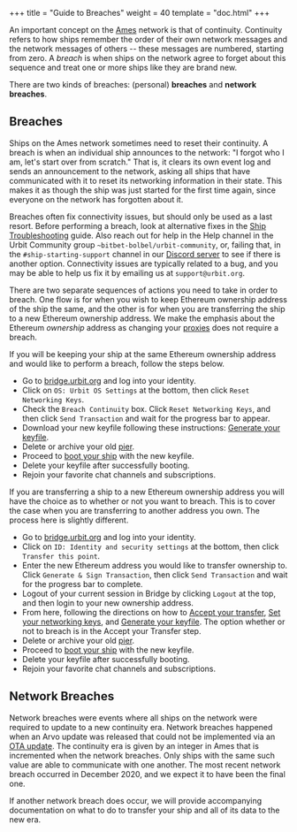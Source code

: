 +++
title = "Guide to Breaches"
weight = 40
template = "doc.html"
+++

An important concept on the [Ames](@/docs/arvo/ames/ames.md) network is that of continuity. Continuity refers to how ships remember the order of their own network messages and the network messages of others -- these messages are numbered, starting from zero. A _breach_ is when ships on the network agree to forget about this sequence and treat one or more ships like they are brand new.

There are two kinds of breaches: (personal) **breaches** and **network breaches**.

## Breaches

Ships on the Ames network sometimes need to reset their continuity. A breach is
when an individual ship announces to the network: "I forgot who I am, let's
start over from scratch." That is, it clears its own event log and sends an
announcement to the network, asking all ships that have communicated with it to
reset its networking information in their state. This makes it as though the
ship was just started for the first time again, since everyone on the network
has forgotten about it.

Breaches often fix connectivity issues, but should only be used as a last
resort. Before performing a breach, look at alternative fixes in the [Ship
Troubleshooting](../ship-troubleshooting) guide. Also reach out for help in the
Help channel in the Urbit Community group `~bitbet-bolbel/urbit-community`, or,
failing that, in the `#ship-starting-support` channel in our [Discord
server](https://discord.gg/n9xhMdz) to see if there is another option.
Connectivity issues are typically related to a bug, and you may be able to help
us fix it by emailing us at `support@urbit.org`.

There are two separate sequences of actions you need to take in order to breach.
One flow is for when you wish to keep Ethereum ownership address of the ship the
same, and the other is for when you are transferring the ship to a new Ethereum
ownership address. We make the emphasis about the Ethereum _ownership_ address
as changing your [proxies](@/docs/glossary/proxies.md) does not require a
breach.

If you will be keeping your ship at the same Ethereum ownership address and
would like to perform a breach, follow the steps below.

- Go to [bridge.urbit.org](https://bridge.urbit.org) and log into your identity.
- Click on `OS: Urbit OS Settings` at the bottom, then click `Reset Networking Keys`.
- Check the `Breach Continuity` box. Click `Reset Networking Keys`, and then click `Send Transaction` and wait for the progress bar to appear.
- Download your new keyfile following these instructions: [Generate your
  keyfile](@/using/id/using-bridge.md#generate-your-keyfile).
- Delete or archive your old [pier](@/docs/glossary/pier.md).
- Proceed to [boot your ship](@/getting-started/_index.md#boot-your-planet) with the new keyfile.
- Delete your keyfile after successfully booting.
- Rejoin your favorite chat channels and subscriptions.

If you are transferring a ship to a new Ethereum ownership address you will have the
choice as to whether or not you want to breach. This is to cover the case when
you are transferring to another address you own. The process here is slightly different.

- Go to [bridge.urbit.org](https://bridge.urbit.org) and log into your identity.
- Click on `ID: Identity and security settings` at the bottom, then click
  `Transfer this point`.
- Enter the new Ethereum address you would like to transfer ownership to. Click
  `Generate & Sign Transaction`, then click `Send Transaction` and wait for the
  progress bar to complete.
- Logout of your current session in Bridge by clicking `Logout` at the top, and
  then login to your new ownership address.
- From here, following the directions on how to [Accept your
  transfer](@/using/id/using-bridge.md#accept-your-transfer), [Set your
  networking keys](@/using/id/using-bridge.md#set-your-networking-keys),
  and [Generate your
  keyfile](@/using/id/using-bridge.md#generate-your-keyfile). The option
  whether or not to breach is in the Accept your Transfer step.
- Delete or archive your old [pier](@/docs/glossary/pier.md).
- Proceed to [boot your ship](@/getting-started/_index.md#boot-your-planet) with the new keyfile.
- Delete your keyfile after successfully booting.
- Rejoin your favorite chat channels and subscriptions.

## Network Breaches

Network breaches were events where all ships on the network were required to
update to a new continuity era. Network breaches happened when an Arvo update
was released that could not be implemented via an [OTA
update](@/docs/glossary/ota-updates.md). The continuity era is given by an
integer in Ames that is incremented when the network breaches. Only ships with
the same such value are able to communicate with one another. The most recent
network breach occurred in December 2020, and we expect it to have been the final one.

If another network breach does occur, we will provide accompanying documentation
on what to do to transfer your ship and all of its data to the new era.
